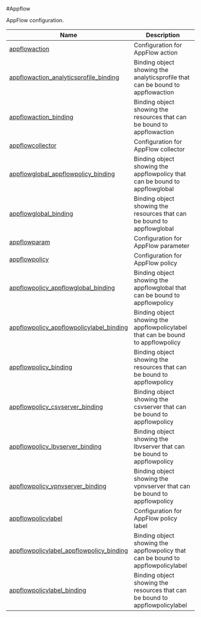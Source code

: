 #Appflow

AppFlow configuration.


<table><thead><tr><th>Name</th><th>Description</th></tr></thead><tbody><tr><td><a href=".././appflowaction/appflowaction/">appflowaction</a></td><td>Configuration for AppFlow action</td></tr><tr><td><a href=".././appflowaction_analyticsprofile_binding/appflowaction_analyticsprofile_binding/">appflowaction_analyticsprofile_binding</a></td><td>Binding object showing the analyticsprofile that can be bound to appflowaction</td></tr><tr><td><a href=".././appflowaction_binding/appflowaction_binding/">appflowaction_binding</a></td><td>Binding object showing the resources that can be bound to appflowaction</td></tr><tr><td><a href=".././appflowcollector/appflowcollector/">appflowcollector</a></td><td>Configuration for AppFlow collector</td></tr><tr><td><a href=".././appflowglobal_appflowpolicy_binding/appflowglobal_appflowpolicy_binding/">appflowglobal_appflowpolicy_binding</a></td><td>Binding object showing the appflowpolicy that can be bound to appflowglobal</td></tr><tr><td><a href=".././appflowglobal_binding/appflowglobal_binding/">appflowglobal_binding</a></td><td>Binding object showing the resources that can be bound to appflowglobal</td></tr><tr><td><a href=".././appflowparam/appflowparam/">appflowparam</a></td><td>Configuration for AppFlow parameter</td></tr><tr><td><a href=".././appflowpolicy/appflowpolicy/">appflowpolicy</a></td><td>Configuration for AppFlow policy</td></tr><tr><td><a href=".././appflowpolicy_appflowglobal_binding/appflowpolicy_appflowglobal_binding/">appflowpolicy_appflowglobal_binding</a></td><td>Binding object showing the appflowglobal that can be bound to appflowpolicy</td></tr><tr><td><a href=".././appflowpolicy_appflowpolicylabel_binding/appflowpolicy_appflowpolicylabel_binding/">appflowpolicy_appflowpolicylabel_binding</a></td><td>Binding object showing the appflowpolicylabel that can be bound to appflowpolicy</td></tr><tr><td><a href=".././appflowpolicy_binding/appflowpolicy_binding/">appflowpolicy_binding</a></td><td>Binding object showing the resources that can be bound to appflowpolicy</td></tr><tr><td><a href=".././appflowpolicy_csvserver_binding/appflowpolicy_csvserver_binding/">appflowpolicy_csvserver_binding</a></td><td>Binding object showing the csvserver that can be bound to appflowpolicy</td></tr><tr><td><a href=".././appflowpolicy_lbvserver_binding/appflowpolicy_lbvserver_binding/">appflowpolicy_lbvserver_binding</a></td><td>Binding object showing the lbvserver that can be bound to appflowpolicy</td></tr><tr><td><a href=".././appflowpolicy_vpnvserver_binding/appflowpolicy_vpnvserver_binding/">appflowpolicy_vpnvserver_binding</a></td><td>Binding object showing the vpnvserver that can be bound to appflowpolicy</td></tr><tr><td><a href=".././appflowpolicylabel/appflowpolicylabel/">appflowpolicylabel</a></td><td>Configuration for AppFlow policy label</td></tr><tr><td><a href=".././appflowpolicylabel_appflowpolicy_binding/appflowpolicylabel_appflowpolicy_binding/">appflowpolicylabel_appflowpolicy_binding</a></td><td>Binding object showing the appflowpolicy that can be bound to appflowpolicylabel</td></tr><tr><td><a href=".././appflowpolicylabel_binding/appflowpolicylabel_binding/">appflowpolicylabel_binding</a></td><td>Binding object showing the resources that can be bound to appflowpolicylabel</td></tr></tbody></table>
